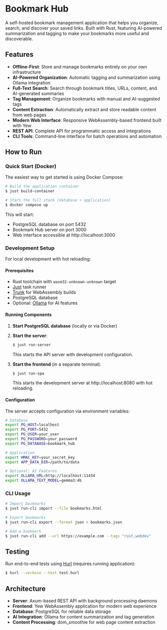# Bookmark Hub

A self-hosted bookmark management application that helps you organize, search, and discover your saved links. Built with Rust, featuring AI-powered summarization and tagging to make your bookmarks more useful and discoverable.

## Features

- **Offline-First**: Store and manage bookmarks entirely on your own infrastructure
- **AI-Powered Organization**: Automatic tagging and summarization using Ollama integration
- **Full-Text Search**: Search through bookmark titles, URLs, content, and AI-generated summaries
- **Tag Management**: Organize bookmarks with manual and AI-suggested tags
- **Content Extraction**: Automatically extract and store readable content from web pages
- **Modern Web Interface**: Responsive WebAssembly-based frontend built with Yew
- **REST API**: Complete API for programmatic access and integrations
- **CLI Tools**: Command-line interface for batch operations and automation

## How to Run

### Quick Start (Docker)

The easiest way to get started is using Docker Compose:

```bash
# Build the application container
$ just build-container

# Start the full stack (database + application)
$ docker compose up
```

This will start:
- PostgreSQL database on port 5432
- Bookmark Hub server on port 3000
- Web interface accessible at http://localhost:3000

### Development Setup

For local development with hot reloading:

#### Prerequisites
- Rust toolchain with `wasm32-unknown-unknown` target
- [Just](https://github.com/casey/just) task runner
- [Trunk](https://trunkrs.dev/) for WebAssembly builds
- PostgreSQL database
- Optional: [Ollama](https://ollama.ai/) for AI features

#### Running Components

1. **Start PostgreSQL database** (locally or via Docker)

2. **Start the server**:
   ```bash
   $ just run-server
   ```
   This starts the API server with development configuration.

3. **Start the frontend** (in a separate terminal):
   ```bash
   $ just run-spa
   ```
   This starts the development server at http://localhost:8080 with hot reloading.

#### Configuration

The server accepts configuration via environment variables:

```bash
# Database
export PG_HOST=localhost
export PG_PORT=5432
export PG_USER=your_user
export PG_PASSWORD=your_password
export PG_DATABASE=bookmark_hub

# Application
export HMAC_KEY=your_secret_key
export APP_DATA_DIR=/path/to/data

# Optional: AI Features
export OLLAMA_URL=http://localhost:11434
export OLLAMA_TEXT_MODEL=gemma3:4b
```

### CLI Usage

```bash
# Import bookmarks
$ just run-cli import --file bookmarks.html

# Export bookmarks
$ just run-cli export --format json > bookmarks.json

# Add a bookmark
$ just run-cli add --url https://example.com --tags "rust,webdev"
```

## Testing

Run end-to-end tests using [Hurl](https://hurl.dev/) (requires running application):

```bash
$ hurl --verbose --test test.hurl
```

## Architecture

- **Server**: Axum-based REST API with background processing daemons
- **Frontend**: Yew WebAssembly application for modern web experience  
- **Database**: PostgreSQL for reliable data storage
- **AI Integration**: Ollama for content summarization and tag generation
- **Content Processing**: dom_smoothie for web page content extraction
